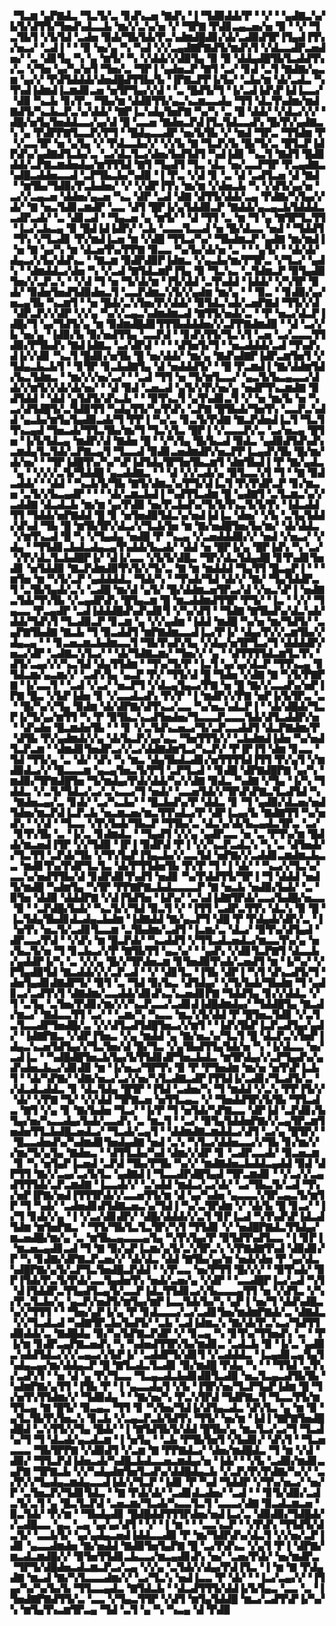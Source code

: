 ▝▜▃▆▝▄▛▇▟▃▝▜▃▜▞▃▝▊▟▚▃▅▝▇▟▚▝▐▝▜▟▉▟▟▞▛▝▝▞▝▝▄▟▇▃▚▞▙▜▞▟▜▜▞▜▅▟▚▟▃▃▙▝▆▞▞▃▚▞▅▝▞▝▜▛▇▝▛▟▊▃▄▃▅▞▅▝▉▝▝▞▝▜▃▜▙▜▝▞▙▜▟▝▃▟▅▝▉▟▞▜▙▜▟▞▛▃▚▟▆▟█▟▊▞▟▞▃▟▉▟▜▛▐▜▄▟▐▜▚▞▅▃▞▝▃▟▐▝▝▝▉▝▅▞▄▝▚▝▚▟▝▞▞▃▄▟▇▛▇▟▜▞▆▟▚▜▝▞▟▃▃▟▛▃▅▟▅▞▝▃▝▟▊▜▄▝▚▝▄▝▆▜▞▝▚▝▞▟▟▞▞▟▉▜▄▝▉▝▉▝▟▟▄▟█▜▙▜▃▟▟▜▚▞▃▝▞▜▅▝▄▞▚▞▅▜▝▜▅▞▃▝▜▛▐▝▄▟▅▃▛▝▇▜▝▃▞▝▊▟▝▃▜▝▇▟▇▞▄▃▆▝▄▞▞▝▛▟▜▟▟▟▞▟▅▟█▟▜▜▙▞▙▝▐▛▇▃▛▛▐▞▙▞▝▃▙▞▆▝▟▞▃▟▃▝▚▜▚▟▐▟▆▟▐▃▆▟▊▃▅▝▅▜▛▜▄▞▞▟▝▝▃▝█▟▜▞▜▝▐▞▃▟▐▟▚▛▐▟▐▃▃▞▝▟▉▝▚▃▙▝▊▞▛▃▝▜▙▞▆▝▟▟▉▜▜▞▄▃▚▃▆▃▃▟▄▝▜▜▝▟▃▜▚▟▆▞▆▟▇▟▜▞▚▃▙▃▛▃▚▞▟▟▞▝▇▛▐▃▚▟▄▜▅▛▇▝▚▞▚▝▃▝█▝▟▟▞▝▞▟▃▞▞▞▝▟█▞▅▜▄▜▅▟▟▃▃▞▄▞▟▝█▝▃▃▅▝▇▟▅▃▛▟▐▜▃▜▟▃▃▟▚▝█▞▛▞▄▟▇▃▚▝▄▝▛▟▛▛▇▜▃▃▛▞▛▜▝▝█▟▄▃▃▟▛▝▅▞▙▜▙▝▞▝▆▟▝▜▛▃▝▜▜▟▆▝▛▝▞▃▃▜▛▝▅▝▄▜▄▝▞▝▛▟▃▃▙▞▞▝▞▞▙▝▇▝▜▃▛▞▙▝█▞▜▞▃▝█▜▃▛▐▟▛▟▚▞▄▟▇▟▜▃▙▞▃▝▃▞▟▃▜▃▞▟▅▞▙▟▜▟▜▝▚▟▐▟▊▝▚▃▜▝▇▟▜▝█▟▊▟▟▞▃▛▇▃▆▟▅▟▄▞▆▜▜▜▟▝▇▜▝▜▄▟▜▝▜▃▝▟▃▝▅▞▃▃▛▜▛▝▛▃▄▟▇▃▚▟█▃▟▟▅▃▃▟▝▃▛▜▙▃▙▞▚▟▉▝▐▝▛▃▝▞▟▝▊▝▃▝▟▝▃▟▜▃▅▝▟▝▇▟▝▝▆▜▙▞▜▟▉▞▛▃▙▟▅▞▝▞▝▞▟▛▐▜▚▝▆▞▆▝▞▟▅▃▙▝▚▝▞▟▜▞▄▞▅▝▃▞▞▃▄▃▅▝▟▟▅▞▄▃▅▝▚▃▝▟▛▝▃▟▝▟▇▝▟▜▜▞▟▟▞▃▄▝▛▟▇▞▚▜▄▞▞▟▞▝▇▝▅▃▜▟▊▃▆▟▛▝▃▃▝▟▜▝█▛▐▞▄▜▟▟▉▃▛▝▇▟▟▞▄▃▄▃▙▜▟▟▟▃▃▟▛▃▟▞▝▃▝▟▊▃▟▝▝▜▄▃▅▝▄▝▆▜▞▝▝▟▝▜▜▝▃▝▆▝▜▝▄▝▇▜▛▜▃▜▜▝▐▃▞▃▙▃▄▝▉▝█▟▐▟▐▟▛▞▝▃▙▝▃▃▃▜▃▃▟▝▅▝█▞▟▃▃▝▅▟▝▝▜▟▟▜▝▜▚▝▞▜▃▟▊▝▛▞▆▟▐▃▅▝▆▝▞▟█▝▜▜▃▞▚▞▝▜▙▟▆▃▛▝▄▟▇▝▆▞▆▟▐▝▅▝▇▝▄▞▚▝▆▝▟▃▅▜▚▞▛▛▇▝▉▃▃▝▚▞▙▞▟▞▅▝▃▝▝▝▄▜▞▝▝▟▞▟▞▟▄▃▞▞▙▞▟▟▚▃▝▝▇▃▆▝▉▟▛▟▉▛▐▟▆▃▝▞▄▃▙▞▆▞▛▜▛▃▝▞▜▃▞▝▄▟▚▝▝▟▆▟▟▃▞▟▅▝▚▝▞▃▟▝▇▜▟▃▆▛▐▜▄▝▉▝▜▃▚▃▝▃▜▟▆▃▛▝▉▜▄▟▉▜▅▞▞▃▛▃▚▝▝▞▟▝▜▝▅▝▜▞▟▞▆▝▐▜▞▟▟▝▃▜▚▟▟▝▐▟▟▞▝▞▚▜▛▝▉▟▞▝▉▟▅▜▅▟▜▟▉▟▅▃▜▝▃▃▛▟▆▃▚▜▞▞▄▟▆▝▆▞▄▝▝▝▉▃▝▝▊▟▉▞▄▞▅▃▄▜▙▝▚▃▆▜▝▝▅▝█▟▞▃▚▜▅▞▛▞▟▟▞▝▉▜▟▃▚▟▞▃▅▛▇▟▝▜▜▞▞▟▝▟▛▃▛▞▞▟▛▝▞▞▄▝▚▞▞▃▄▃▚▟▆▟▆▃▟▝▇▜▜▞▅▟▞▃▝▝▛▝▅▃▞▟▃▛▐▟█▞▜▝▄▞▜▟▜▞▄▝▆▝▉▟▆▟█▟▊▜▜▜▙▟▟▟▅▞▞▃▛▛▇▟▆▟▉▝▝▟▝▃▞▞▙▝▅▞▄▝▐▟▉▞▙▝▉▞▅▟▜▜▄▝▃▃▛▟▝▝▊▟▚▜▜▞▜▃▚▜▝▃▅▝▃▞▃▃▃▜▜▟▉▞▛▜▙▟▚▝▇▟▐▟▇▃▝▃▞▟▛▟▝▝▝▝▟▜▅▜▞▜▝▝▅▃▟▟▟▞▃▟▝▜▚▟▚▟▐▞▞▟▊▝▚▃▜▝█▟▊▞▅▜▙▝█▝▅▞▟▟▞▝▆▞▄▝▇▟▚▟▇▛▐▟▛▃▆▜▅▜▝▞▜▟▄▃▙▃▙▜▝▝▊▜▛▝▊▃▙▟▇▜▄▝▟▝▅▟▟▟▜▞▝▝█▝▛▃▆▟▐▝▇▞▟▟▆▜▟▞▙▃▜▟▆▃▝▝▆▞▞▞▅▞▃▞▝▝▃▟▝▜▜▝▅▝▜▞▆▜▃▃▞▝▄▃▜▞▙▃▄▃▃▞▟▟▞▞▆▜▞▞▟▞▟▞▅▞▝▝▟▝▉▟▝▃▅▃▟▝▄▜▞▞▛▞▅▞▄▝▅▟▛▜▚▃▆▟▇▝▉▟▜▟▟▝▝▟▟▝▄▜▟▜▞▟▚▃▙▝▝▝▉▜▚▃▜▝▄▜▚▟▊▃▜▝▞▝▅▝▆▞▙▝▅▝▚▃▞▟▜▟█▜▞▃▜▟▉▜▜▝▚▟▄▜▜▞▚▞▛▟▚▝▃▛▇▝█▜▙▟▞▜▅▜▚▝▃▃▛▃▚▟▟▝▄▃▙▞▆▜▄▜▄▟▉▃▟▞▜▝▛▛▐▝▚▞▃▝▊▃▜▞▛▟▇▝▇▃▛▟▅▟▐▃▜▝▜▃▜▜▚▃▄▟▝▜▅▃▟▞▜▜▃▜▙▞▆▞▜▝▜▃▚▜▃▝█▛▐▝▞▃▃▃▛▞▃▝▃▞▅▃▄▝█▜▅▝▐▞▙▜▟▃▄▝▆▟▛▞▟▝▇▟▅▝█▝▝▞▚▜▄▝█▞▙▃▟▝▉▟▃▝▄▟▉▟▜▟▚▟▚▃▆▟▄▜▃▜▟▞▃▛▇▃▄▜▝▜▃▃▟▝▉▟▊▃▅▟▆▟▛▞▅▃▛▛▐▃▄▟▚▜▙▝█▞▆▞▟▞▅▞▝▝▜▛▐▟█▜▚▞▚▞▚▛▐▟▜▟▄▜▛▜▅▜▙▃▆▜▝▟▆▜▙▟▐▝▛▝▇▞▄▟▃▝▄▝▝▞▞▞▃▜▞▜▟▟█▝▄▃▟▟▇▃▝▝▝▟▝▞▞▃▟▞▄▝▉▜▃▃▚▜▝▜▝▝▇▝▉▟▃▟▟▞▝▝▟▟▝▝▚▃▙▜▞▜▙▝▇▜▞▟▆▃▚▞▛▜▞▟▐▃▜▝▛▞▛▟▛▃▛▝▊▞▆▃▅▝▃▜▞▞▙▃▄▟▛▝▝▝▝▟▞▃▆▃▙▟▐▝▚▟▜▜▃▟▆▝█▝▄▟▇▜▝▃▜▃▆▃▚▞▞▃▟▟▇▝▟▃▟▃▙▝▆▞▆▝▄▞▛▟▉▝▅▞▛▃▙▟▚▞▜▞▙▜▚▃▜▞▙▜▚▝▐▟▃▟▟▜▜▝▜▟▟▞▅▛▇▟▟▝█▝▊▝▅▜▅▟▉▜▟▃▚▞▅▟▐▟▐▃▝▟▅▞▝▞▙▝▃▜▄▜▟▟▞▟▚▟▝▜▙▝█▝▆▜▙▜▛▞▟▃▞▞▜▃▙▜▅▝▆▝▇▞▅▟█▜▅▞▙▞▆▞▝▟▞▟▟▃▝▞▆▜▚▃▟▝█▝▚▝▞▜▄▟▄▝▅▟█▝▛▝▚▃▄▝▞▃▅▟▟▟▉▞▞▝▅▟▝▞▅▃▞▝▞▟▄▝▝▜▜▟▊▃▙▟▃▟▄▃▄▜▚▟▟▞▙▃▟▞▝▟▟▝▅▝█▛▐▞▄▝█▛▐▟▚▝▚▝▃▞▝▞▛▞▟▃▜▃▙▟█▛▐▞▝▟▐▞▃▃▝▞▙▜▞▟█▃▝▜▛▞▟▃▜▟▄▟█▝▊▜▚▟▊▜▅▟▊▝▅▜▟▟▉▝▇▃▛▟▆▟▉▜▚▜▞▞▜▞▃▝▇▝▆▝▆▟▟▟▝▜▄▜▜▝█▃▄▛▐▝▝▝▆▜▅▝▆▝▚▜▞▃▛▝▄▟▟▟▟▃▝▜▟▞▚▝▝▜▚▟▞▜▟▝▟▞▞▝▇▞▝▜▄▜▟▟▛▃▜▝▃▜▙▜▄▟▞▃▚▝▃▟█▝▆▞▟▝▄▜▞▝█▞▟▟▆▃▅▜▛▃▞▟▝▞▅▃▚▛▐▝▅▟▇▃▜▟▞▜▚▜▙▝▞▃▄▟▛▟▚▝█▜▄▃▆▝█▝▆▃▟▟▆▟▜▜▛▝▛▜▞▝▐▃▝▝▞▞▝▜▄▃▃▝▛▃▄▟▛▝▃▟▐▟▟▟█▟▚▟▚▟▊▜▝▞▚▞▟▜▝▝▜▟▇▝▇▜▙▟▚▞▟▃▚▟▞▟▟▞▜▟▚▜▝▜▃▟▉▃▛▝▊▃▆▝▄▝▞▞▄▟▆▝▐▟▟▝▆▟█▝▚▞▅▝▆▞▜▟▜▞▝▃▄▛▇▜▙▟▇▝▇▃▙▝▜▝▉▃▟▟▜▝▆▛▇▟▆▃▃▟▐▃▞▛▐▞▝▟▄▞▛▞▞▃▆▜▙▞▞▟▄▃▄▝▝▝▊▃▅▃▆▃▙▟▆▃▃▜▝▜▙▜▚▟▚▜▄▝▞▟▄▞▅▜▛▜▃▞▜▝▟▟▟▟▛▞▅▃▞▟▛▝▃▟▇▃▚▜▃▞▝▝▟▞▜▟▇▃▆▞▝▜▅▞▞▝▄▝▝▟▜▜▜▜▟▃▆▜▃▜▚▝▟▜▞▃▄▞▞▞▚▃▜▟▝▟▄▜▜▟▆▝▝▜▚▞▜▞▛▝▐▃▜▝▄▞▄▞▟▃▛▝▜▜▚▃▄▝▊▜▟▃▆▞▄▃▆▞▞▝▃▟▚▜▄▝▄▃▛▝▛▞▝▜▜▞▟▝█▝▜▟▅▝▞▟▇▝▇▝▚▜▞▛▇▛▇▝▐▞▃▃▜▝▝▃▟▝▞▃▞▝▅▃▛▜▝▞▟▃▄▜▄▃▞▛▇▝▅▝█▝▇▞▞▃▃▟▚▞▅▛▐▛▇▝█▃▝▞▙▛▐▟▅▝▊▝▞▃▃▟▃▟▚▝▛▞▛▝▐▝▆▟▛▞▞▛▇▝▅▛▐▞▙▜▛▃▝▃▝▝█▞▚▞▞▜▄▝▉▟▆▝▟▞▟▛▇▞▟▜▚▃▞▃▃▝▚▞▅▃▚▟▃▛▐▝▝▟▞▟█▟▞▜▃▛▐▞▜▞▄▞▆▜▜▝▚▝▛▝▉▜▙▃▚▃▟▜▅▟▅▞▜▃▃▃▛▃▃▃▜▟▞▟▜▃▟▟▛▞▅▝▝▟▚▟▅▝█▃▆▟▅▜▙▝▝▝▊▝▞▃▜▟▚▃▅▃▞▜▞▃▛▃▃▟▟▜▝▟▃▛▇▟▆▞▛▝▟▜▙▝▛▞▄▟▆▟▞▞▄▝▟▞▙▃▛▞▄▞▄▃▝▜▅▜▜▜▞▞▝▃▙▟▆▟▐▟▅▝▚▞▅▟▜▃▛▃▆▝▝▟▆▟▊▜▅▟▛▃▞▞▃▞▟▟▇▟▆▜▃▞▚▃▛▞▝▛▐▛▐▜▝▟▆▝▊▃▃▝▜▟▝▜▜▞▄▝▃▝▟▞▝▟▚▝▚▝▆▃▝▟▄▜▙▟▃▟▊▞▅▜▜▜▜▟▐▜▜▝▛▞▄▜▝▞▆▟▉▟▃▞▞▝█▃▃▃▆▝▄▃▄▜▅▃▜▞▛▜▝▃▛▜▃▟▝▝▊▟█▝▟▛▇▟█▛▇▝▄▞▚▝▆▟▉▞▜▛▇▟█▜▅▝▜▞▆▟▄▞▛▟▞▟▟▞▚▞▞▟▇▝▉▟▃▝▚▟▇▝▞▜▄▝▐▞▚▝▜▟▟▃▝▞▃▜▞▜▟▃▞▃▞▃▚▃▃▞▜▝▅▟▞▝▃▃▅▜▟▞▞▜▛▟▚▛▇▃▜▃▟▜▟▝▚▝▇▟▅▃▄▞▃▝▊▟▞▝▃▞▚▃▙▞▝▝█▃▙▟▚▞▛▝▟▟▃▝▊▝▜▝▄▟▉▞▟▃▅▞▅▟▜▟▅▞▆▃▛▟▐▃▛▃▙▝▅▃▆▃▅▞▆▃▜▜▚▟▃▞▛▝▟▛▐▃▄▞▙▝▇▟▇▜▜▝▚▞▅▟▚▝▝▞▟▝▝▜▃▃▝▞▛▞▙▟▞▜▙▃▛▝▜▜▙▞▃▝▟▃▚▞▟▞▙▃▄▟▃▜▛▃▝▃▞▝▊▜▚▜▙▝▃▝▐▞▃▝▊▟▆▟▃▝▝▜▄▟▜▝▞▞▄▝▄▟▛▃▃▝▅▝▃▝▛▜▚▞▆▝█▟▟▞▆▃▅▟▐▜▛▝▞▞▜▟▉▝▐▛▐▝▉▟▛▟▝▛▐▝▞▞▚▃▛▃▟▃▚▝▚▝▃▝▟▜▅▟▞▞▜▃▜▜▝▃▛▟▞▜▙▝▞▜▚▜▄▛▐▜▄▃▙▞▞▃▃▜▟▝▅▛▇▞▞▃▟▟▊▃▆▟▆▃▙▃▃▝▆▟▊▜▚▞▛▟▛▜▃▜▃▝▟▞▛▜▜▟▅▜▙▝▛▞▛▝▜▝▐▝▟▞▝▝▚▃▞▞▜▃▚▞▃▃▚▞▅▟▜▜▙▞▟▝▊▟▛▟▊▜▚▟▜▝▅▟▊▝▚▞▛▟▟▜▜▞▜▛▐▝▜▝▟▟▟▝▅▟▜▞▆▟█▝▚▟▆▜▄▝▚▜▛▝▛▛▇▛▇▃▙▟▃▃▃▃▛▝▇▝▅▃▙▝▅▟▉▞▙▟▞▝▃▝▉▜▅▝▟▟▉▝▟▟▟▛▇▝▞▟▐▜▟▜▅▝▐▟▚▞▝▃▚▟▐▟▇▜▛▟▞▃▃▞▙▟█▞▅▃▃▝▉▝▝▃▛▟█▞▙▟▞▝▚▃▜▞▞▜▟▝▉▃▜▝▞▝▐▜▜▝▃▟▛▃▜▜▚▝▟▃▚▝▉▝█▝▐▃▜▟▄▜▙▟▊▟▃▟▄▃▙▟▆▝▐▟▇▟▟▝▇▞▄▃▛▜▝▟█▝▛▝▛▟▄▟▞▟▛▞▃▝▐▝▅▜▚▝▅▃▜▞▃▟▊▜▃▃▆▝▃▜▙▟▆▞▃▟▜▝▐▃▆▞▃▝▟▃▞▝▉▜▚▞▟▜▄▟▝▟▛▃▃▞▛▟▝▝▞▟▚▝▆▝█▃▛▟▞▝▚▃▟▟▜▝▞▜▜▃▟▃▅▟▃▞▆▃▃▜▚▞▄▝▅▞▙▃▜▞▅▝▜▝▊▃▙▃▞▞▛▝▇▜▙▜▜▝▄▃▚▞▝▝▄▟▚▝▞▟▊▜▃▛▇▜▝▟▃▃▙▞▄▟▟▛▐▞▚▝▃▝▞▞▄▝█▞▞▜▛▟▅▃▆▝▊▜▅▟▉▜▚▟▞▃▅▟▜▝▆▝▐▞▚▞▝▞▛▜▄▟▉▜▟▝▇▃▟▟▞▞▞▃▛▃▟▝▝▞▝▟▊▜▃▝▐▜▙▝▟▛▐▝▚▜▝▟▚▃▟▜▞▜▝▟▅▜▄▟▊▟▇▟▛▜▞▝▉▜▝▃▝▜▟▝▉▞▙▃▝▟▜▟▄▞▝▞▜▞▙▟▞▜▙▟▆▝▜▝▄▟▊▃▞▃▟▜▚▜▝▟▇▟▆▞▃▃▟▟▞▟▊▟▚▃▚▃▅▟▊▛▇▝▜▟▟▜▄▝▊▞▞▟▟▃▝▞▜▝▃▜▄▝▃▜▅▞▛▟▊▞▆▞▞▞▚▃▛▃▃▞▃▟▊▟▐▟█▟▆▟▄▞▝▜▟▟█▜▄▝▇▃▟▞▆▃▞▝▇▟▃▃▜▜▝▃▞▝▝▃▆▞▚▝▚▃▃▝▆▃▚▜▞▟▟▝▛▝█▜▅▃▜▟▊▝▞▃▜▃▜▃▃▟▛▜▅▟█▞▃▝▞▞▟▜▃▟▜▟█▜▅▃▞▞▆▜▝▝▐▟▚▜▙▛▐▃▛▃▟▜▄▞▄▟▞▝▐▟▇▛▇▃▝▞▟▛▐▜▅▃▝▞▄▝▆▟▟▝▄▝▇▞▅▃▚▞▜▃▜▝█▝▟▃▛▃▚▜▅▛▐▟▄▃▚▃▅▜▟▜▄▞▞▜▃▜▅▞▟▝█▞▜▃▝▞▄▜▙▟▜▜▄▜▟▞▅▝▚▝▐▞▟▃▃▝▅▞▃▟▐▃▝▝▚▟█▟█▜▅▃▙▜▄▞▙▜▜▟▊▟▛▜▅▃▙▟▃▝▆▜▛▟▄▞▞▃▛▜▄▟▚▞▄▟▚▟▅▃▙▃▞▟▊▟▉▝▆▝▐▞▅▃▞▜▛▜▚▝▉▝▛▝▛▜▅▟▆▝▆▞▅▝▅▜▚▛▐▃▙▜▝▝▟▞▚▛▇▞▝▟▇▞▅▃▞▃▞▞▅▞▚▜▃▟▇▃▟▛▐▜▜▟▐▞▃▟▊▞▜▃▟▜▞▃▝▞▟▃▟▃▟▟▃▝▊▝▟▃▜▟▄▝█▜▛▝▐▜▟▝▃▟▅▞▚▝▜▝▆▟▟▝▞▃▚▝▛▛▐▜▞▞▝▟▞▝▞▛▇▝▜▞▝▞▞▟▟▝▜▛▇▃▅▝▅▜▜▃▄▃▝▞▝▜▅▟▟▜▛▞▙▜▙▝▜▜▃▟▃▝▇▜▝▞▄▝▊▝▇▞▙▟▅▝▜▃▞▝▐▞▛▝▜▝▅▜▟▞▚▛▇▃▃▝▟▛▐▟▝▃▛▟▊▞▙▜▄▞▅▞▚▃▃▟▄▞▙▟▞▃▃▟▚▝▃▝▆▃▜▝▝▃▞▝▉▜▄▜▟▟▅▛▇▞▞▃▄▜▛▃▆▜▅▟▅▜▜▃▙▟█▃▅▟▃▞▝▜▃▟▞▃▄▜▝▝▟▟▆▟▇▃▆▟▟▃▞▟▜▝▃▞▄▝█▜▛▞▝▝█▃▃▟▅▟▚▞▚▟▆▟▊▜▅▟▄▟▇▝▅▟▝▃▚▝▚▜▃▞▟▟▅▃▃▞▞▜▙▝▊▞▆▞▞▞▆▞▜▞▄▜▄▝▇▟▅▃▝▝▟▜▜▃▙▞▚▟▝▟▆▞▞▟▛▝▊▝▃▟▛▃▃▟▞▝▉▃▅▃▆▝▊▝▚▝▅▜▄▛▐▃▅▟▝▃▛▟▝▜▙▞▛▜▙▝▚▞▞▝▆▟▇▟▅▃▙▟▟▃▄▟▟▝▉▟▝▟▛▜▜▝▇▞▞▃▄▞▃▞▙▜▃▝▄▟▇▟▐▝▜▃▃▟▛▟█▜▄▟▝▜▛▃▆▟▊▝▝▞▃▞▞▃▄▟▜▜▜▟▞▃▛▃▆▟▇▝▐▃▃▟▞▞▝▃▚▟▟▝▆▟▃▞▃▞▟▞▝▃▞▜▙▃▜▞▃▟▝▜▚▞▅▛▐▛▇▞▅▟▐▜▜▜▛▟▞▞▃▃▅▜▜▞▆▝▟▝▄▞▚▟▅▝▄▃▃▃▚▜▛▃▄▃▜▞▆▜▛▝▜▝▚▟▞▝▃▟▅▟▊▟▜▟▇▃▅▃▚▞▜▟▐▝▚▞▃▜▛▟▆▝▞▝▟▞▙▝█▝▊▃▞▝▐▞▜▝▊▟▞▞▄▝▐▝▞▃▞▟▊▟▛▞▝▟█▞▟▟▟▞▞▃▜▝▊▛▐▃▟▝▚▜▚▟▚▛▐▟▃▟▜▟▆▝▆▜▅▛▇▃▝▝▜▜▞▜▙▜▃▜▃▜▛▞▚▜▝▜▜▟▊▝▞▝▅▟█▛▇▟▃▜▜▟▄▞▆▃▅▟█▞▆▞▄▝▃▝▆▜▙▃▄▃▃▃▄▜▄▝▚▜▚▜▄▞▛▝▉▜▟▜▚▟▜▃▃▝▐▝▊▛▐▝▆▃▅▃▄▟▊▃▟▝▜▝▇▝▉▞▄▛▐▃▆▞▄▜▞▃▚▜▛▃▚▝▞▛▇▟▇▜▚▟▝▟▉▟▊▞▛▝▚▝▊▟▇▞▟▛▇▃▛▃▅▞▞▝▟▞▟▃▝▟▟▝▇▜▙▞▄▞▆▝▅▟▞▟▅▝▛▝▄▞▟▃▚▟█▛▇▞▄▜▞▃▛▜▃▜▅▟█▃▛▟▟▝▝▞▛▃▃▝▅▞▛▜▜▝█▞▞▞▝▝▉▜▚▟▞▝▉▛▐▜▟▞▛▃▜▞▛▟▞▃▃▜▄▟▅▜▚▝▅▟▞▃▅▞▄▝▞▟▛▝▝▃▃▟█▛▐▃▞▃▟▝▚▜▝▟▐▜▟▟▛▃▜▜▄▟▜▃▄▜▞▃▃▛▐▟▃▜▜▟▊▃▞▞▙▃▃▃▄▜▜▝▅▝▞▟▜▃▝▞▚▞▛▃▜▃▙▞▄▝▄▃▛▞▅▟▜▞▆▜▄▞▆▛▐▃▃▜▟▞▙▞▚▝▄▛▐▝▅▞▜▝▟▟▚▟█▃▚▞▞▜▜▜▝▝▝▜▅▞▄▛▐▞▄▝▛▝▊▟▃▃▃▞▃▞▃▟▊▜▅▞▆▟▆▛▇▟▞▃▝▟▇▟▃▝▞▞▜▃▟▃▟▝▚▟▇▜▛▃▙▞▙▟▜▞▝▃▙▝▃▟▐▟▆▃▚▝▇▞▟▞▛▃▚▃▞▜▟▜▜▟▉▟▟▞▃▝▇▟█▟▄▝▉▞▚▞▙▛▇▃▛▟▛▝▞▝▊▃▄▝▚▝▊▜▚▞▜▜▅▟▚▝▃▝▝▛▐▞▆▝▊▟▛▃▄▛▇▃▅▟▚▝▚▝▚▟▅▟▜▜▛▞▙▞▆▟▊▃▝▃▟▃▙▝▉▝▐▞▃▝▄▟▉▃▚▟▟▜▟▃▞▞▞▃▄▃▞▞▙▛▐▞▝▃▟▟▛▜▞▟▊▜▝▞▃▟▟▟▃▝▐▃▄▟▊▃▄▜▄▜▚▟▄▃▄▞▆▞▟▟▄▃▛▝█▝▇▜▃▟▃▜▃▟▊▝▉▞▆▟█▝▛▟▄▝▚▝▝▝▜▜▟▝▃▜▚▞▃▟▚▜▝▝▅▝▟▝▄▝▛▞▜▃▃▝▜▃▄▃▟▃▙▟▊▟▉▜▃▟▉▝▅▃▜▃▄▃▟▜▙▜▙▝▚▟▆▛▇▞▄▜▜▝▐▜▙▝▛▝▐▝▄▃▃▟▄▜▝▞▙▝▐▜▛▞▅▞▜▃▛▜▄▛▐▟▆▝█▝▜▞▅▜▚▜▜▟▆▞▞▝▜▟▉▟▄▝▝▝▇▞▅▞▚▝▛▃▚▜▛▟▝▜▟▛▇▃▜▝▜▃▃▜▜▞▆▜▜▃▄▝▇▝█▜▞▝▉▃▄▃▝▜▜▝▊▝▚▜▅▞▜▟▐▞▟▜▄▃▟▃▝▟▚▜▃▝▄▝▆▝▉▝▄▜▃▜▙▜▚▜▅▃▚▝▊▃▙▝▞▃▄▃▛▃▙▜▟▜▚▝▜▜▞▝▅▞▆▝▐▟▐▝▇▛▇▜▅▟█▟█▟▝▃▚▜▜▞▞▜▄▝█▟▞▝▐▝▇▜▟▜▙▜▞▟▟▝█▜▙▞▄▝▆▃▜▃▞▃▞▜▝▜▃▟▚▞▜▝▜▝▟▃▟▞▄▃▟▃▆▝▐▝▅▜▄▝▝▃▙▝▛▜▙▜▅▜▝▞▙▟▊▞▝▟▚▜▝▝▜▃▅▃▃▃▝▜▙▜▛▛▇▝▞▟▉▟▜▝▞▃▆▝▇▝▛▛▇▟▃▞▝▟▅▞▆▟█▟▃▝▜▝▆▝▞▟▝▟▉▞▝▜▜▃▛▟▐▟▅▃▟▞▚▟█▃▙▟▃▃▅▃▆▟▄▞▅▝▐▟▞▝▝▞▙▝▃▟▉▞▆▟▊▃▄▛▇▝▜▛▇▃▙▝▞▞▚▟▄▟▆▜▅▜▃▟▚▞▟▟█▟▄▃▙▝▞▃▛▞▛▞▛▟▇▞▚▞▞▝▃▞▛▞▞▜▄▟▄▃▆▟▄▃▃▟▐▟▞▞▜▃▛▝▐▟▊▝▛▝▚▟▝▜▟▟▛▝▞▜▚▞▅▃▞▝▅▞▛▝▃▜▅▃▛▞▜▟▊▜▟▃▝▝▇▝▛▟▞▟▞▝▃▟▊▟▃▟▅▞▝▃▟▝▝▝▊▜▞▟▉▞▃▟▃▜▞▃▜▝▄▝█▃▜▃▛▟▝▃▅▃▆▞▜▃▟▞▚▃▃▜▃▜▝▃▃▃▞▟▇▝▉▃▟▃▆▃▅▝▉▃▜▟▞▝▛▞▆▝▝▜▙▟▄▟▊▝█▟█▟▟▜▜▜▛▟▅▞▅▟▐▃▞▃▝▟▉▟▉▞▜▟█▟▞▞▃▟█▃▃▝▄▃▝▃▄▝▄▞▄▞▟▜▝▝▞▝▐▝▆▝▝▝▃▃▚▃▛▝▝▞▛▟▚▝▜▜▟▜▞▟▃▜▞▝▃▃▙▜▞▝▄▞▄▟▄▃▅▟▐▟▟▃▃▟▉▝▛▝▆▞▜▟▛▟▚▞▟▃▜▝▞▞▅▞▃▛▐▟▊▝▄▃▃▟▆▟▅▝▇▞▅▟▟▝▇▟▉▜▅▜▄▛▇▝█▝▃▞▛▟▚▃▝▞▄▜▝▛▐▝▟▛▇▞▆▃▟▃▆▟█▞▞▝▉▜▅▜▜▟▊▃▙▃▃▞▆▃▄▟▊▟▚▝▅▞▝▃▅▞▛▟▞▝▅▞▆▟▛▃▝▜▛▜▞▟█▟▅▃▟▃▆▃▛▃▞▃▄▝▞▞▄▝▃▜▟▞▞▟▄▞▛▟▐▜▃▝▐▝▆▝▇▝▛▟▄▟▇▝▆▃▟▝▇▞▚▜▃▃▃▟▆▞▞▝▃▞▜▃▚▝▅▟▐▃▃▝▛▝▟▞▝▝▐▃▞▃▄▞▞▝▐▜▄▞▚▞▚▞▙▞▙▝▜▜▃▃▄▟▃▝▇▜▟▃▙▝▝▟▃▟▜▜▜▞▟▟▐▞▙▜▄▃▝▃▃▝▃▝▐▜▅▟▇▛▇▟▜▜▞▃▝▃▃▝▞▜▄▃▜▜▛▝▞▟▜▝▆▜▄▜▟▟█▝▆▃▞▃▟▜▚▛▐▞▚▞▚▝▆▜▄▜▚▃▆▜▛▃▄▝▜▟▝▃▜▝▄▝▚▝▚▃▄▝▟▝▛▟▉
